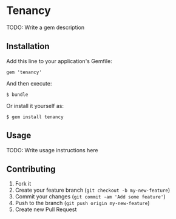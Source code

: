 # Tenancy

TODO: Write a gem description

## Installation

Add this line to your application's Gemfile:

    gem 'tenancy'

And then execute:

    $ bundle

Or install it yourself as:

    $ gem install tenancy

## Usage

TODO: Write usage instructions here

## Contributing

1. Fork it
2. Create your feature branch (`git checkout -b my-new-feature`)
3. Commit your changes (`git commit -am 'Add some feature'`)
4. Push to the branch (`git push origin my-new-feature`)
5. Create new Pull Request
